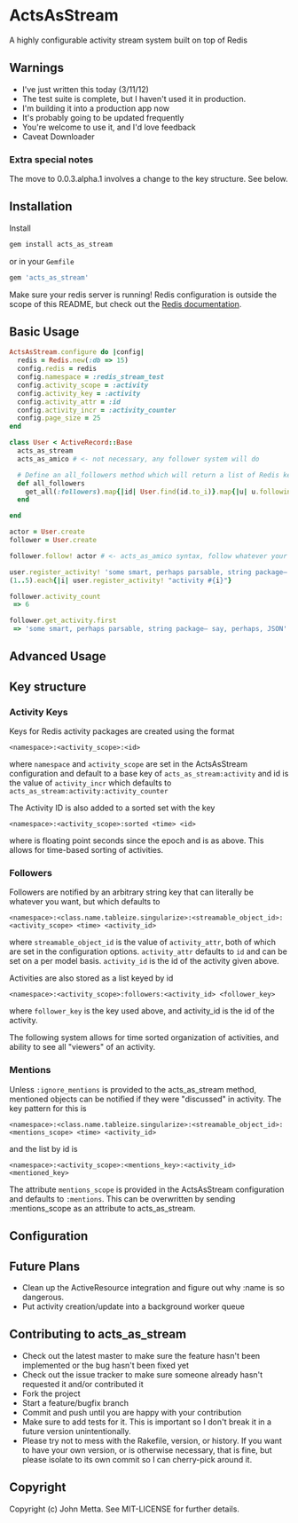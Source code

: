 # ActsAsStream
A highly configurable activity stream system built on top of Redis

## Warnings

 * I've just written this today (3/11/12)
 * The test suite is complete, but I haven't used it in production.
 * I'm building it into a production app now
 * It's probably going to be updated frequently
 * You're welcome to use it, and I'd love feedback
 * Caveat Downloader

### Extra special notes
The move to 0.0.3.alpha.1 involves a change to the key structure. See below.

## Installation

Install

```ruby
gem install acts_as_stream
```

or in your ```Gemfile```

```ruby
gem 'acts_as_stream'
```

Make sure your redis server is running! Redis configuration is outside the scope of this README, but
check out the [Redis documentation](http://redis.io/documentation).

## Basic Usage
```ruby
ActsAsStream.configure do |config|
  redis = Redis.new(:db => 15)
  config.redis = redis
  config.namespace = :redis_stream_test
  config.activity_scope = :activity
  config.activity_key = :activity
  config.activity_attr = :id
  config.activity_incr = :activity_counter
  config.page_size = 25
end

class User < ActiveRecord::Base
  acts_as_stream
  acts_as_amico # <- not necessary, any follower system will do

  # Define an all_followers method which will return a list of Redis keys, one per follower
  def all_followers
    get_all(:followers).map{|id| User.find(id.to_i)}.map{|u| u.following_key}
  end

end

actor = User.create
follower = User.create

follower.follow! actor # <- acts_as_amico syntax, follow whatever your follow system is

user.register_activity! 'some smart, perhaps parsable, string package– say, perhaps, JSON'
(1..5).each{|i| user.register_activity! "activity #{i}"}

follower.activity_count
 => 6

follower.get_activity.first
 => 'some smart, perhaps parsable, string package– say, perhaps, JSON'
```

## Advanced Usage

## Key structure

### Activity Keys
Keys for Redis activity packages are created using the format

```
<namespace>:<activity_scope>:<id>
```

where ```namespace``` and ```activity_scope``` are set in the ActsAsStream configuration and default to
a base key of ```acts_as_stream:activity``` and id is the value of ```activity_incr``` which defaults to
```acts_as_stream:activity:activity_counter```

The Activity ID is also added to a sorted set with the key

```
<namespace>:<activity_scope>:sorted <time> <id>
```

where <time> is floating point seconds since the epoch and <id> is as above. This allows for time-based
sorting of activities.

### Followers

Followers are notified by an arbitrary string key that can literally be whatever you want, but which defaults
to

```
<namespace>:<class.name.tableize.singularize>:<streamable_object_id>:<activity_scope> <time> <activity_id>
```

where ```streamable_object_id``` is the value of ```activity_attr```, both of which are set in the configuration options.
```activity_attr``` defaults to ```id``` and can be set on a per model basis. ```activity_id``` is the id of the activity
given above.

Activities are also stored as a list keyed by id

```
<namespace>:<activity_scope>:followers:<activity_id> <follower_key>
```

where ```follower_key``` is the key used above, and activity_id is the id of the activity.

The following system allows for time sorted organization of activities, and ability to see all "viewers" of an activity.

### Mentions

Unless ```:ignore_mentions``` is provided to the acts_as_stream method, mentioned objects can be notified if they were "discussed" in activity. The key
pattern for this is

```
<namespace>:<class.name.tableize.singularize>:<streamable_object_id>:<mentions_scope> <time> <activity_id>
```

and the list by id is
```
<namespace>:<activity_scope>:<mentions_key>:<activity_id> <mentioned_key>
```

The attribute ```mentions_scope``` is provided in the ActsAsStream configuration and defaults to ```:mentions```. This can
be overwritten by sending :mentions_scope as an attribute to acts_as_stream.

## Configuration

## Future Plans

 * Clean up the ActiveResource integration and figure out why :name is so dangerous.
 * Put activity creation/update into a background worker queue

## Contributing to acts_as_stream

* Check out the latest master to make sure the feature hasn't been implemented or the bug hasn't been fixed yet
* Check out the issue tracker to make sure someone already hasn't requested it and/or contributed it
* Fork the project
* Start a feature/bugfix branch
* Commit and push until you are happy with your contribution
* Make sure to add tests for it. This is important so I don't break it in a future version unintentionally.
* Please try not to mess with the Rakefile, version, or history. If you want to have your own version, or is otherwise necessary, that is fine, but please isolate to its own commit so I can cherry-pick around it.

## Copyright

Copyright (c) John Metta. See MIT-LICENSE for further details.
